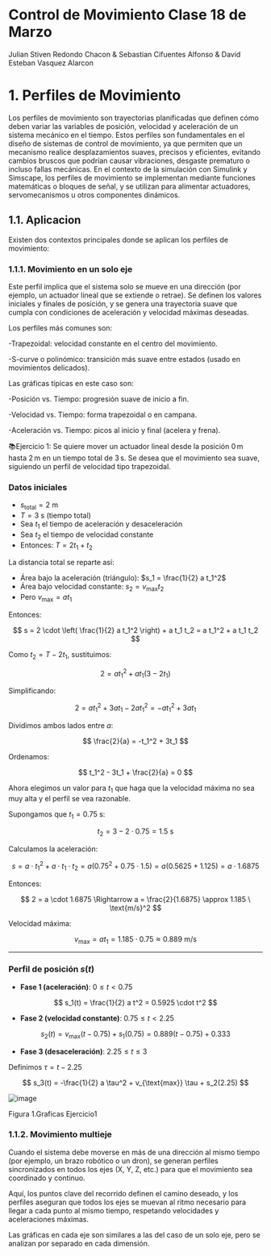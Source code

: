# Control de Movimiento Clase 18 de Marzo
Julian Stiven Redondo Chacon & Sebastian Cifuentes Alfonso & David Esteban Vasquez Alarcon

# 1. Perfiles de Movimiento

Los perfiles de movimiento son trayectorias planificadas que definen cómo deben variar las variables de posición, velocidad y aceleración de un sistema mecánico en el tiempo. Estos perfiles son fundamentales en el diseño de sistemas de control de movimiento, ya que permiten que un mecanismo realice desplazamientos suaves, precisos y eficientes, evitando cambios bruscos que podrían causar vibraciones, desgaste prematuro o incluso fallas mecánicas. En el contexto de la simulación con Simulink y Simscape, los perfiles de movimiento se implementan mediante funciones matemáticas o bloques de señal, y se utilizan para alimentar actuadores, servomecanismos u otros componentes dinámicos.

## 1.1. Aplicacion 

Existen dos contextos principales donde se aplican los perfiles de movimiento:

### 1.1.1. Movimiento en un solo eje

Este perfil implica que el sistema solo se mueve en una dirección (por ejemplo, un actuador lineal que se extiende o retrae). Se definen los valores iniciales y finales de posición, y se genera una trayectoria suave que cumpla con condiciones de aceleración y velocidad máximas deseadas.

Los perfiles más comunes son:

-Trapezoidal: velocidad constante en el centro del movimiento.

-S-curve o polinómico: transición más suave entre estados (usado en movimientos delicados).

Las gráficas típicas en este caso son:

-Posición vs. Tiempo: progresión suave de inicio a fin.

-Velocidad vs. Tiempo: forma trapezoidal o en campana.

-Aceleración vs. Tiempo: picos al inicio y final (acelera y frena).

📚Ejercicio 1: Se quiere mover un actuador lineal desde la posición 0 m hasta 2 m en un tiempo total de 3 s. Se desea que el movimiento sea suave, siguiendo un perfil de velocidad tipo trapezoidal.

### Datos iniciales

- $s_{\text{total}} = 2 \ \text{m}$  
- $T = 3 \ \text{s}$ (tiempo total)  
- Sea $t_1$ el tiempo de aceleración y desaceleración  
- Sea $t_2$ el tiempo de velocidad constante  
- Entonces: $T = 2t_1 + t_2$

La distancia total se reparte así:

- Área bajo la aceleración (triángulo): $s_1 = \frac{1}{2} a t_1^2$
- Área bajo velocidad constante: $s_2 = v_{\text{max}} t_2$
- Pero $v_{\text{max}} = a t_1$

Entonces:

$$
s = 2 \cdot \left( \frac{1}{2} a t_1^2 \right) + a t_1 t_2 = a t_1^2 + a t_1 t_2
$$

Como $t_2 = T - 2t_1$, sustituimos:

$$
2 = a t_1^2 + a t_1 (3 - 2t_1)
$$

Simplificando:

$$
2 = a t_1^2 + 3a t_1 - 2a t_1^2 = -a t_1^2 + 3a t_1
$$

Dividimos ambos lados entre $a$:

$$
\frac{2}{a} = -t_1^2 + 3t_1
$$

Ordenamos:

$$
t_1^2 - 3t_1 + \frac{2}{a} = 0
$$

Ahora elegimos un valor para $t_1$ que haga que la velocidad máxima no sea muy alta y el perfil se vea razonable.

Supongamos que $t_1 = 0.75$ s:

$$
t_2 = 3 - 2 \cdot 0.75 = 1.5 \ \text{s}
$$

Calculamos la aceleración:

$$
s = a \cdot t_1^2 + a \cdot t_1 \cdot t_2 = a (0.75^2 + 0.75 \cdot 1.5) = a (0.5625 + 1.125) = a \cdot 1.6875
$$

Entonces:

$$
2 = a \cdot 1.6875 \Rightarrow a = \frac{2}{1.6875} \approx 1.185 \ \text{m/s}^2
$$

Velocidad máxima:

$$
v_{\text{max}} = a t_1 = 1.185 \cdot 0.75 \approx 0.889 \ \text{m/s}
$$

---

### Perfil de posición $s(t)$

- **Fase 1 (aceleración)**: $0 \leq t < 0.75$

$$
s_1(t) = \frac{1}{2} a t^2 = 0.5925 \cdot t^2
$$

- **Fase 2 (velocidad constante)**: $0.75 \leq t < 2.25$

$$
s_2(t) = v_{\text{max}} (t - 0.75) + s_1(0.75) = 0.889 (t - 0.75) + 0.333
$$

- **Fase 3 (desaceleración)**: $2.25 \leq t \leq 3$

Definimos $\tau = t - 2.25$

$$
s_3(t) = -\frac{1}{2} a \tau^2 + v_{\text{max}} \tau + s_2(2.25)
$$




![image](https://github.com/user-attachments/assets/c5f0342e-8946-44be-8381-3f1607e26a25)

Figura 1.Graficas Ejercicio1

### 1.1.2. Movimiento multieje

Cuando el sistema debe moverse en más de una dirección al mismo tiempo (por ejemplo, un brazo robótico o un dron), se generan perfiles sincronizados en todos los ejes (X, Y, Z, etc.) para que el movimiento sea coordinado y continuo.

Aquí, los puntos clave del recorrido definen el camino deseado, y los perfiles aseguran que todos los ejes se muevan al ritmo necesario para llegar a cada punto al mismo tiempo, respetando velocidades y aceleraciones máximas.

Las gráficas en cada eje son similares a las del caso de un solo eje, pero se analizan por separado en cada dimensión.
